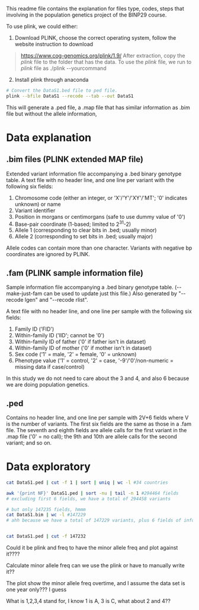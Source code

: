 This readme file contains the explanation for files type, codes, steps that involving in the population genetics project of the BINP29 course.

To use plink, we could either: 
1. Download PLINK, choose the correct operating system, follow the website instruction to download
> https://www.cog-genomics.org/plink/1.9/
After extraction, copy the *plink* file to the folder that has the data. To use the *plink* file, we run to *plink* file as ./plink --yourcommand
2. Install plink through anaconda
```sh
# Convert the DataS1.bed file to ped file.
plink --bfile DataS1 --recode --tab --out DataS1
```
This will generate a .ped file, a .map file that has similar information as .bim file but without the allele information,
# Data explanation
## .bim files (PLINK extended MAP file)
Extended variant information file accompanying a .bed binary genotype table.
A text file with no header line, and one line per variant with the following six fields:
1. Chromosome code (either an integer, or 'X'/'Y'/'XY'/'MT'; '0' indicates unknown) or name
2. Variant identifier
3. Position in morgans or centimorgans (safe to use dummy value of '0')
4. Base-pair coordinate (1-based; limited to 2<sup>31</sup>-2)
5. Allele 1 (corresponding to clear bits in .bed; usually minor)
6. Allele 2 (corresponding to set bits in .bed; usually major)

Allele codes can contain more than one character. Variants with negative bp coordinates are ignored by PLINK.

## .fam (PLINK sample information file)
Sample information file accompanying a .bed binary genotype table. (--make-just-fam can be used to update just this file.) Also generated by "--recode lgen" and "--recode rlist".

A text file with no header line, and one line per sample with the following six fields:

1. Family ID ('FID')
2. Within-family ID ('IID'; cannot be '0')
3. Within-family ID of father ('0' if father isn't in dataset)
4. Within-family ID of mother ('0' if mother isn't in dataset)
5. Sex code ('1' = male, '2' = female, '0' = unknown)
6. Phenotype value ('1' = control, '2' = case, '-9'/'0'/non-numeric = missing data if case/control)

In this study we do not need to care about the 3 and 4, and also 6 because we are doing population genetics.

## .ped
Contains no header line, and one line per sample with 2V+6 fields where V is the number of variants. The first six fields are the same as those in a .fam file. The seventh and eighth fields are allele calls for the first variant in the .map file ('0' = no call); the 9th and 10th are allele calls for the second variant; and so on.

# Data exploratory

```sh
cat DataS1.ped | cut -f 1 | sort | uniq | wc -l #34 countries

awk '{print NF}' DataS1.ped | sort -nu | tail -n 1 #294464 fields
# excluding first 6 fields, we have a total of 294458 variants

# but only 147235 fields, hmmm
cat DataS1.bim | wc -l #147229
# ahh because we have a total of 147229 variants, plus 6 fields of information we have 147235 fields


cat DataS1.ped | cut -f 147232


```


Could it be plink and freq to have the minor allele freq and plot against it????

Calculate minor allele freq can we use the plink or have to manually write it??

The plot show the minor allele freq overtime, and I assume the data set is one year only??? I guess

What is 1,2,3,4 stand for, I know 1 is A, 3 is C, what about 2 and 4??


